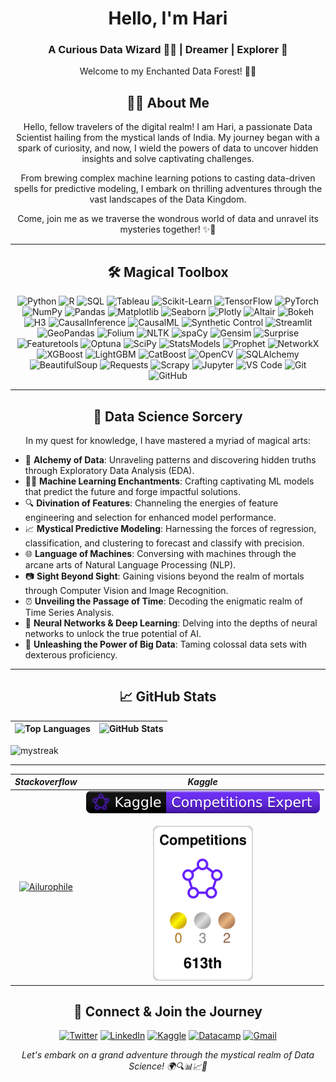 <h1 align="center">Hello, I'm Hari</h1> <h3 align="center">A Curious Data Wizard 🧙‍♂️ | Dreamer | Explorer 🚀</h3>  

<p align="center">Welcome to my Enchanted Data Forest! 🌳🌌</p>



<h2 align="center">👨‍💻 About Me</h2>  <p align="center">Hello, fellow travelers of the digital realm! I am Hari, a passionate Data Scientist hailing from the mystical lands of India. My journey began with a spark of curiosity, and now, I wield the powers of data to uncover hidden insights and solve captivating challenges.</p>  <p align="center">From brewing complex machine learning potions to casting data-driven spells for predictive modeling, I embark on thrilling adventures through the vast landscapes of the Data Kingdom.</p>  <p align="center">Come, join me as we traverse the wondrous world of data and unravel its mysteries together! ✨🔮</p>

----------

<h2 align="center">🛠️ Magical Toolbox</h2>  


<p align="center">
  <img src="https://img.shields.io/badge/Python-%233776AB.svg?&style=for-the-badge&logo=python&logoColor=white" alt="Python">
  <img src="https://img.shields.io/badge/R-%23276DC3.svg?&style=for-the-badge&logo=r&logoColor=white" alt="R">
  <img src="https://img.shields.io/badge/SQL-%2307405e.svg?&style=for-the-badge&logo=postgresql&logoColor=white" alt="SQL">
  <img src="https://img.shields.io/badge/Tableau-%23E97627.svg?&style=for-the-badge&logo=tableau&logoColor=white" alt="Tableau">
  <img src="https://img.shields.io/badge/Scikit--Learn-%23F7931E.svg?&style=for-the-badge&logo=scikit-learn&logoColor=white" alt="Scikit-Learn">
  <img src="https://img.shields.io/badge/TensorFlow-%23FF6F00.svg?&style=for-the-badge&logo=tensorflow&logoColor=white" alt="TensorFlow">
  <img src="https://img.shields.io/badge/PyTorch-%23EE4C2C.svg?&style=for-the-badge&logo=pytorch&logoColor=white" alt="PyTorch">
  <img src="https://img.shields.io/badge/Numpy-%23013243.svg?&style=for-the-badge&logo=numpy&logoColor=white" alt="NumPy">
  <img src="https://img.shields.io/badge/Pandas-%23150458.svg?&style=for-the-badge&logo=pandas&logoColor=white" alt="Pandas">
  <img src="https://img.shields.io/badge/Matplotlib-%23FF6F00.svg?&style=for-the-badge&logo=matplotlib&logoColor=white" alt="Matplotlib">
  <img src="https://img.shields.io/badge/Seaborn-%2370398C.svg?&style=for-the-badge&logo=seaborn&logoColor=white" alt="Seaborn">
  <img src="https://img.shields.io/badge/Plotly-%233F4F75.svg?&style=for-the-badge&logo=plotly&logoColor=white" alt="Plotly">
  <img src="https://img.shields.io/badge/Altair-%237F77D9.svg?&style=for-the-badge&logo=altair&logoColor=white" alt="Altair">
  <img src="https://img.shields.io/badge/Bokeh-%23F37626.svg?&style=for-the-badge&logo=bokeh&logoColor=white" alt="Bokeh">
  <img src="https://img.shields.io/badge/H3-%230A53B0.svg?&style=for-the-badge&logo=h3&logoColor=white" alt="H3">
  <img src="https://img.shields.io/badge/CausalInference-%230F3879.svg?&style=for-the-badge&logo=causal-inference&logoColor=white" alt="CausalInference">
  <img src="https://img.shields.io/badge/CausalML-%23248EE5.svg?&style=for-the-badge&logo=causalml&logoColor=white" alt="CausalML">
  <img src="https://img.shields.io/badge/Synthetic%20Control-%23E24329.svg?&style=for-the-badge&logo=synthetic-control&logoColor=white" alt="Synthetic Control">
  <img src="https://img.shields.io/badge/Streamlit-%23576E95.svg?&style=for-the-badge&logo=streamlit&logoColor=white" alt="Streamlit">
  <img src="https://img.shields.io/badge/GeoPandas-%2354895E.svg?&style=for-the-badge&logo=geopandas&logoColor=white" alt="GeoPandas">  
  <img src="https://img.shields.io/badge/Folium-%23513B22.svg?&style=for-the-badge&logo=folium&logoColor=white" alt="Folium">
  <img src="https://img.shields.io/badge/NLTK-%2318A0E4.svg?&style=for-the-badge&logo=nltk&logoColor=white" alt="NLTK">
  <img src="https://img.shields.io/badge/SpaCy-%2339A03A.svg?&style=for-the-badge&logo=spaCy&logoColor=white" alt="spaCy">
  <img src="https://img.shields.io/badge/Gensim-%234D96B0.svg?&style=for-the-badge&logo=gensim&logoColor=white" alt="Gensim">
  <img src="https://img.shields.io/badge/Surprise-%2355ACEE.svg?&style=for-the-badge&logo=surprise&logoColor=white" alt="Surprise">
  <img src="https://img.shields.io/badge/Featuretools-%23FF6600.svg?&style=for-the-badge&logo=featuretools&logoColor=white" alt="Featuretools">
  <img src="https://img.shields.io/badge/Optuna-%238B008B.svg?&style=for-the-badge&logo=optuna&logoColor=white" alt="Optuna">
  <img src="https://img.shields.io/badge/SciPy-%238CAAE6.svg?&style=for-the-badge&logo=scipy&logoColor=white" alt="SciPy">
  <img src="https://img.shields.io/badge/StatsModels-%232E64A5.svg?&style=for-the-badge&logo=statsmodels&logoColor=white" alt="StatsModels">
  <img src="https://img.shields.io/badge/Prophet-%231E3C72.svg?&style=for-the-badge&logo=prophet&logoColor=white" alt="Prophet">
  <img src="https://img.shields.io/badge/NetworkX-%23075B9A.svg?&style=for-the-badge&logo=networkx&logoColor=white" alt="NetworkX">
  <img src="https://img.shields.io/badge/XGBoost-%2333AADD.svg?&style=for-the-badge&logo=xgboost&logoColor=white" alt="XGBoost">
  <img src="https://img.shields.io/badge/LightGBM-%23377316.svg?&style=for-the-badge&logo=lightgbm&logoColor=white" alt="LightGBM">
  <img src="https://img.shields.io/badge/CatBoost-%23FF6600.svg?&style=for-the-badge&logo=catboost&logoColor=white" alt="CatBoost">
  <img src="https://img.shields.io/badge/OpenCV-%235C3EE8.svg?&style=for-the-badge&logo=opencv&logoColor=white" alt="OpenCV">
  <img src="https://img.shields.io/badge/SQLAlchemy-%23FCA121.svg?&style=for-the-badge&logo=sqlalchemy&logoColor=white" alt="SQLAlchemy">
  <img src="https://img.shields.io/badge/BeautifulSoup-%236600CC.svg?&style=for-the-badge&logo=beautifulsoup&logoColor=white" alt="BeautifulSoup">
  <img src="https://img.shields.io/badge/Requests-%233776AB.svg?&style=for-the-badge&logo=requests&logoColor=white" alt="Requests">
  <img src="https://img.shields.io/badge/Scrapy-%23FF6600.svg?&style=for-the-badge&logo=scrapy&logoColor=white" alt="Scrapy">
  <img src="https://img.shields.io/badge/Jupyter-%23F37626.svg?&style=for-the-badge&logo=jupyter&logoColor=white" alt="Jupyter">
  <img src="https://img.shields.io/badge/VS%20Code-%23007ACC.svg?&style=for-the-badge&logo=visual-studio-code&logoColor=white" alt="VS Code">
  <img src="https://img.shields.io/badge/git-%23F05032.svg?&style=for-the-badge&logo=git&logoColor=white" alt="Git">
  <img src="https://img.shields.io/badge/github-%23181717.svg?&style=for-the-badge&logo=github&logoColor=white" alt="GitHub">
  

</p>

----------

<h2 align="center">🌌 Data Science Sorcery</h2>  <p align="center">In my quest for knowledge, I have mastered a myriad of magical arts:</p>

-   🧪 **Alchemy of Data**: Unraveling patterns and discovering hidden truths through Exploratory Data Analysis (EDA).
-   🧙‍♂️ **Machine Learning Enchantments**: Crafting captivating ML models that predict the future and forge impactful solutions.
-   🔍 **Divination of Features**: Channeling the energies of feature engineering and selection for enhanced model performance.
-   📈 **Mystical Predictive Modeling**: Harnessing the forces of regression, classification, and clustering to forecast and classify with precision.
-   🌐 **Language of Machines**: Conversing with machines through the arcane arts of Natural Language Processing (NLP).
-   📷 **Sight Beyond Sight**: Gaining visions beyond the realm of mortals through Computer Vision and Image Recognition.
-   ⏰ **Unveiling the Passage of Time**: Decoding the enigmatic realm of Time Series Analysis.
-   🧮 **Neural Networks & Deep Learning**: Delving into the depths of neural networks to unlock the true potential of AI.
-   📡 **Unleashing the Power of Big Data**: Taming colossal data sets with dexterous proficiency.


-----


<h2 align="center">📈 GitHub Stats</h2>  

| <img src="https://github-readme-stats.vercel.app/api/top-langs/?username=veeralakrishna&layout=compact&hide_border=true" alt="Top Languages" /> | <img src="https://github-readme-stats.vercel.app/api?username=veeralakrishna&show_icons=true&hide_border=true" alt="GitHub Stats" /> |
|-------------------------------------------------------------------------------------------------------------------------------------------------|--------------------------------------------------------------------------------------------------------------------------------------|

<img src="https://github-readme-streak-stats.herokuapp.com/?user=veeralakrishna&theme=tokyonight" alt="mystreak"/>

---------


|                                                                 **_Stackoverflow_**                                                                |                                                         **_Kaggle_**                                                         |
|:--------------------------------------------------------------------------------------------------------------------------------------------------:|:----------------------------------------------------------------------------------------------------------------------------:|
| [![Ailurophile](https://github-readme-stackoverflow.vercel.app/?userID=14045537&theme=dark)](https://stackoverflow.com/users/14045537/ailurophile) | <img src="./kaggle-badges/CompetitionsRank/plastic-black.svg" /><br><br><img src="./kaggle-plates/Competitions/white.svg" width="160"/> |




<h2 align="center">🔮 Connect & Join the Journey</h2>  <p align="center"> <a href="https://twitter.com/veeralakrishna" target="_blank"><img src="https://img.shields.io/twitter/follow/veeralakrishna?style=social" alt="Twitter" /></a> <a href="https://www.linkedin.com/in/veeralakrishna" target="_blank"><img src="https://img.shields.io/badge/linkedin-%230077B5.svg?&style=for-the-badge&logo=linkedin&logoColor=white" alt="LinkedIn" /></a> <a href="https://kaggle.com/veeralakrishna" target="_blank"><img src="https://img.shields.io/badge/kaggle-%230077B5.svg?&style=for-the-badge&logo=kaggle&logoColor=white" alt="Kaggle" /></a> <a href="https://www.datacamp.com/profile/veeralakrishna" target="_blank"><img src="https://img.shields.io/badge/datacamp-%230077B5.svg?&style=for-the-badge&logo=datacamp&logoColor=white" alt="Datacamp" /></a> <a href="mailto:veeralakrishna@gmail.com" alt="Contact me"><img src="https://img.shields.io/badge/gmail-D14836?&style=for-the-badge&logo=gmail&logoColor=white" alt="Gmail" /></a> </p>


<i><p align="center">Let's embark on a grand adventure through the mystical realm of Data Science! 🌍🔍📊📈🤖</p></i>
